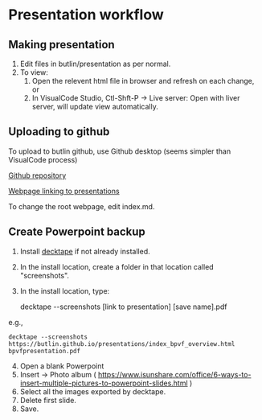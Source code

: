 # Presentation workflow

## Making presentation
1. Edit files in butlin/presentation as per normal.
2. To view:
   1. Open the relevent html file in browser and refresh on each change, or
   2. In VisualCode Studio, Ctl-Shft-P -> Live server: Open with liver server, will update view automatically.

## Uploading to github
To upload to butlin github, use Github desktop (seems simpler than VisualCode process)
 
<a href="https://github.com/butlin/presentations/">Github repository</a>

<a href="https://butlin.github.io/presentations/">Webpage linking to presentations</a>

To change the root webpage, edit index.md.

## Create Powerpoint backup

1. Install <a href="https://github.com/astefanutti/decktape">decktape</a> if not already installed.
2. In the install location, create a folder in that location called "screenshots".
3. In the install location, type:
  
    decktape --screenshots [link to presentation] [save name].pdf

e.g.,

    decktape --screenshots https://butlin.github.io/presentations/index_bpvf_overview.html bpvfpresentation.pdf

4. Open a blank Powerpoint
5. Insert -> Photo album ( https://www.isunshare.com/office/6-ways-to-insert-multiple-pictures-to-powerpoint-slides.html )
6. Select all the images exported by decktape.
7. Delete first slide.
8. Save.